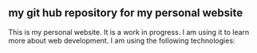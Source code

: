## my git hub repository for my personal website

This is my personal website. It is a work in progress. I am using it to learn more about web development. I am using the following technologies:

